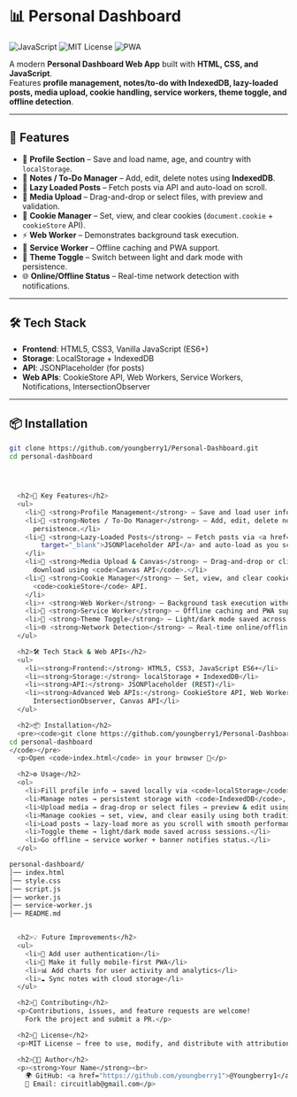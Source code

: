 # 📊 Personal Dashboard

![JavaScript](https://img.shields.io/badge/JavaScript-yellow?style=for-the-badge&logo=javascript&logoColor=black)
![MIT License](https://img.shields.io/badge/MIT-black?style=for-the-badge)
![PWA](https://img.shields.io/badge/PWA-blue?style=for-the-badge)

A modern **Personal Dashboard Web App** built with **HTML, CSS, and JavaScript**.  
Features **profile management, notes/to-do with IndexedDB, lazy-loaded posts, media upload, cookie handling, service workers, theme toggle, and offline detection**.

---

## 🚀 Features

- 👤 **Profile Section** – Save and load name, age, and country with `localStorage`.
- 📝 **Notes / To-Do Manager** – Add, edit, delete notes using **IndexedDB**.
- 📜 **Lazy Loaded Posts** – Fetch posts via API and auto-load on scroll.
- 📂 **Media Upload** – Drag-and-drop or select files, with preview and validation.
- 🍪 **Cookie Manager** – Set, view, and clear cookies (`document.cookie` + `cookieStore` API).
- ⚡ **Web Worker** – Demonstrates background task execution.
- 🔄 **Service Worker** – Offline caching and PWA support.
- 🎨 **Theme Toggle** – Switch between light and dark mode with persistence.
- 🌐 **Online/Offline Status** – Real-time network detection with notifications.

---

## 🛠️ Tech Stack

- **Frontend**: HTML5, CSS3, Vanilla JavaScript (ES6+)  
- **Storage**: LocalStorage + IndexedDB  
- **API**: JSONPlaceholder (for posts)  
- **Web APIs**: CookieStore API, Web Workers, Service Workers, Notifications, IntersectionObserver  

---

## 📦 Installation

```bash
git clone https://github.com/youngberry1/Personal-Dashboard.git
cd personal-dashboard




  <h2>🚀 Key Features</h2>
  <ul>
    <li>👤 <strong>Profile Management</strong> – Save and load user info with <code>localStorage</code>.</li>
    <li>📝 <strong>Notes / To-Do Manager</strong> – Add, edit, delete notes using <strong>IndexedDB</strong> with
      persistence.</li>
    <li>📜 <strong>Lazy-Loaded Posts</strong> – Fetch posts via <a href="https://jsonplaceholder.typicode.com/"
        target="_blank">JSONPlaceholder API</a> and auto-load as you scroll using <code>IntersectionObserver</code>.
    </li>
    <li>📂 <strong>Media Upload & Canvas</strong> – Drag-and-drop or click-to-upload images, preview, rotate, scale, and
      download using <code>Canvas API</code>.</li>
    <li>🍪 <strong>Cookie Manager</strong> – Set, view, and clear cookies with <code>document.cookie</code> &
      <code>cookieStore</code> API.
    </li>
    <li>⚡ <strong>Web Worker</strong> – Background task execution without blocking UI.</li>
    <li>🔄 <strong>Service Worker</strong> – Offline caching and PWA support.</li>
    <li>🎨 <strong>Theme Toggle</strong> – Light/dark mode saved across sessions.</li>
    <li>🌐 <strong>Network Detection</strong> – Real-time online/offline status with notifications.</li>
  </ul>

  <h2>🛠️ Tech Stack & Web APIs</h2>
  <ul>
    <li><strong>Frontend:</strong> HTML5, CSS3, JavaScript ES6+</li>
    <li><strong>Storage:</strong> localStorage + IndexedDB</li>
    <li><strong>API:</strong> JSONPlaceholder (REST)</li>
    <li><strong>Advanced Web APIs:</strong> CookieStore API, Web Workers, Service Workers, Notifications,
      IntersectionObserver, Canvas API</li>
  </ul>

  <h2>📦 Installation</h2>
  <pre><code>git clone https://github.com/youngberry1/Personal-Dashboard.git
cd personal-dashboard
</code></pre>
  <p>Open <code>index.html</code> in your browser 🚀</p>

  <h2>⚙️ Usage</h2>
  <ol>
    <li>Fill profile info → saved locally via <code>localStorage</code>.</li>
    <li>Manage notes → persistent storage with <code>IndexedDB</code>, edit/delete options included.</li>
    <li>Upload media → drag-drop or select files → preview & edit using Canvas.</li>
    <li>Manage cookies → set, view, and clear easily using both traditional & modern API.</li>
    <li>Load posts → lazy-load more as you scroll with smooth performance.</li>
    <li>Toggle theme → light/dark mode saved across sessions.</li>
    <li>Go offline → service worker + banner notifies status.</li>
  </ol>

personal-dashboard/
│── index.html
│── style.css
│── script.js
│── worker.js
│── service-worker.js
│── README.md


  <h2>💡 Future Improvements</h2>
  <ul>
    <li>🔑 Add user authentication</li>
    <li>📱 Make it fully mobile-first PWA</li>
    <li>📊 Add charts for user activity and analytics</li>
    <li>☁️ Sync notes with cloud storage</li>
  </ul>

  <h2>🤝 Contributing</h2>
  <p>Contributions, issues, and feature requests are welcome!
    Fork the project and submit a PR.</p>

  <h2>📜 License</h2>
  <p>MIT License — free to use, modify, and distribute with attribution.</p>

  <h2>👨‍💻 Author</h2>
  <p><strong>Your Name</strong><br>
    🌍 GitHub: <a href="https://github.com/youngberry1">@Youngberry1</a><br>
    📧 Email: circuitlab@gmail.com</p>
